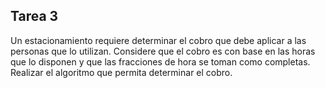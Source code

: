 ## Tarea 3

 Un estacionamiento requiere determinar el cobro que debe aplicar a las personas que lo utilizan. Considere que el cobro es con base en las horas que lo disponen y que 
 las fracciones de hora se toman como completas. Realizar el algoritmo que permita determinar el cobro.

